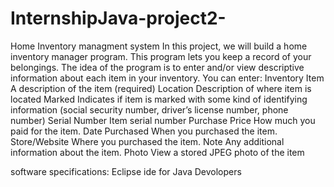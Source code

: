 # InternshipJava-project2-
Home Inventory managment system
In this project, we will build a home inventory manager program. This program lets you keep a
record of your belongings.
  The idea of the program is to enter and/or view descriptive information about each item in your
inventory. You can enter:
Inventory Item A description of the item (required)
Location Description of where item is located
Marked Indicates if item is marked with some kind of identifying
information (social security number, driver’s license number,
phone number)
Serial Number Item serial number
Purchase Price How much you paid for the item.
Date Purchased When you purchased the item.
Store/Website Where you purchased the item.
Note Any additional information about the item.
Photo View a stored JPEG photo of the item


software specifications: Eclipse ide for Java Devolopers

